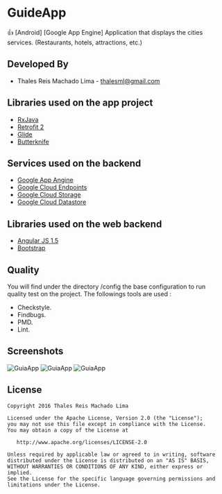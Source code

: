 # GuideApp
:thumbsup: [Android] [Google App Engine] Application that displays the cities services. (Restaurants, hotels, attractions, etc.)

Developed By
------------

* Thales Reis Machado Lima - <thalesml@gmail.com>


Libraries used on the app project
------------------------------------

* [RxJava][1]
* [Retrofit 2][2]
* [Glide][3]
* [Butterknife][3]



Services used on the backend
------------------------------------

* [Google App Angine][10]
* [Google Cloud Endpoints][11]
* [Google Cloud Storage][12]
* [Google Cloud Datastore][13]


Libraries used on the web backend
------------------------------------

* [Angular JS 1.5][20]
* [Bootstrap][21]

Quality
------------------------------------

You will find under the directory /config the base configuration to run quality test on the project.
The followings tools are used :
 - Checkstyle.
 - Findbugs.
 - PMD.
 - Lint.

Screenshots
------------------------------------

![](/../master/screenshots/screenshot_01.png?raw=true "GuiaApp")
![](/../master/screenshots/screenshot_02.png?raw=true "GuiaApp")
![](/../master/screenshots/screenshot_03.png?raw=true "GuiaApp")


License
-------

    Copyright 2016 Thales Reis Machado Lima

    Licensed under the Apache License, Version 2.0 (the "License");
    you may not use this file except in compliance with the License.
    You may obtain a copy of the License at

       http://www.apache.org/licenses/LICENSE-2.0

    Unless required by applicable law or agreed to in writing, software
    distributed under the License is distributed on an "AS IS" BASIS,
    WITHOUT WARRANTIES OR CONDITIONS OF ANY KIND, either express or implied.
    See the License for the specific language governing permissions and
    limitations under the License.


[1]: https://github.com/ReactiveX/RxJava/
[2]: http://square.github.io/retrofit/
[3]: https://github.com/bumptech/glide/
[4]: https://github.com/JakeWharton/butterknife/

[10]: https://cloud.google.com/appengine/
[11]: https://cloud.google.com/endpoints/
[12]: https://cloud.google.com/storage/
[13]: https://cloud.google.com/datastore/

[20]: https://angularjs.org/
[21]: http://getbootstrap.com/
